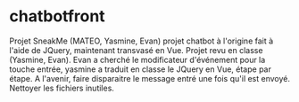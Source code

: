 # chatbotfront
Projet SneakMe (MATEO, Yasmine, Evan)
projet chatbot à l'origine fait à l'aide de JQuery, maintenant transvasé en Vue.
Projet revu en classe (Yasmine, Evan). Evan a cherché le modificateur d'événement pour la touche entrée, yasmine a traduit en classe le JQuery en Vue, étape par étape.
A l'avenir, faire disparaitre le message entré une fois qu'il est envoyé. Nettoyer les fichiers inutiles. 

